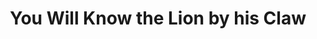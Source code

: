 ---
title: You Will Know the Lion by his Claw
Layout: module

author: 
reviewer: 
# "friday" "friday night" "saturday" "saturday morning" "saturday early afternoon" "saturday early evening" "saturday night" "reaction" "tavern setup" "townsfolk" "randoms"

schedule:
weight: 
plotline: 
requirements: 

description: A Forest Crypt is guarded by mysterious Marble Lion Statues. They seem to have been here for a long time at this point but pristine in upkeep. They belonged to the Lionheart of the pre-adventuring days of Vindale. Lord Lionheart was a renowned sculptor. In secret he made these to defend his families Crypt and underground complex. Lord Lionheart was bitten by a Vampire and turned, but he did not suv on to the bloodlust like the Vindale Vampires did. He lived out his days turning his beautiful statues into weapons of war. They were modeled after Diamond Golems but he believed Marble to be the superior Material for the ultimate weapon. In the depths of the Crypt is a very old Lord Lionheart who will attempt to barter a deal to be left alone with a chest of treasure should they give him a chance to make this deal. He will tell them that his original blueprints were taken by the Vindale Vampires so he can only make them from memory but they aren’t perfect like they once were. They Vindale Vampires orchestrated this hit on Lord Lionheart to remove him from the opposing side since he was so adamantly against them.
synopsis:   
outcomes: 


number_of_cast_members: 
Roles: 

props: 
makeup: 
treasure: 
magic_items:
  - 
    name: 
    description:  
    duration: 
    effects: 
      - 

rumors: 

hook: 
scenes: 
  - 
    oog: 
    ig: 
    flee_point: 

non_standard_effects: 
rules_clarifications: 
craftsman_information: 
transformations: 
running_notes: 


---
